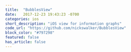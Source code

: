 ```yaml
---
title:  "BubblesView"
date:   2017-12-23 19:43:23 -0700
categories: ios
short_description: "iOS view for information graphs"
code_url: "https://github.com/nickswalker/BubblesView"
block_color: "#797298"
featured: false
has_article: false
---
```

